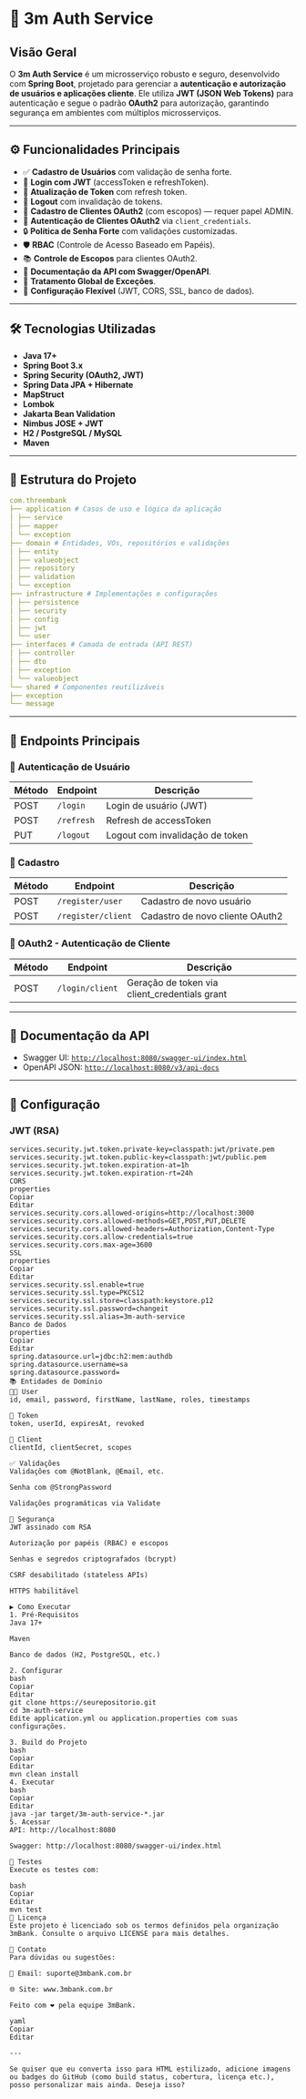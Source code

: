 # 🔐 3m Auth Service

## Visão Geral

O **3m Auth Service** é um microsserviço robusto e seguro, desenvolvido com **Spring Boot**, projetado para gerenciar a **autenticação e autorização de usuários e aplicações cliente**. Ele utiliza **JWT (JSON Web Tokens)** para autenticação e segue o padrão **OAuth2** para autorização, garantindo segurança em ambientes com múltiplos microsserviços.

---

## ⚙️ Funcionalidades Principais

- ✅ **Cadastro de Usuários** com validação de senha forte.
- 🔐 **Login com JWT** (accessToken e refreshToken).
- 🔁 **Atualização de Token** com refresh token.
- 🚪 **Logout** com invalidação de tokens.
- 🧾 **Cadastro de Clientes OAuth2** (com escopos) — requer papel ADMIN.
- 🤝 **Autenticação de Clientes OAuth2** via `client_credentials`.
- 🔒 **Política de Senha Forte** com validações customizadas.
- 🛡️ **RBAC** (Controle de Acesso Baseado em Papéis).
- 📚 **Controle de Escopos** para clientes OAuth2.
- 📄 **Documentação da API com Swagger/OpenAPI**.
- 🧰 **Tratamento Global de Exceções**.
- 🧩 **Configuração Flexível** (JWT, CORS, SSL, banco de dados).

---

## 🛠️ Tecnologias Utilizadas

- **Java 17+**
- **Spring Boot 3.x**
- **Spring Security (OAuth2, JWT)**
- **Spring Data JPA + Hibernate**
- **MapStruct**
- **Lombok**
- **Jakarta Bean Validation**
- **Nimbus JOSE + JWT**
- **H2 / PostgreSQL / MySQL**
- **Maven**

---

## 🧾 Estrutura do Projeto
``` yaml
com.threembank
├── application # Casos de uso e lógica da aplicação
│ ├── service
│ ├── mapper
│ └── exception
├── domain # Entidades, VOs, repositórios e validações
│ ├── entity
│ ├── valueobject
│ ├── repository
│ ├── validation
│ └── exception
├── infrastructure # Implementações e configurações
│ ├── persistence
│ ├── security
│ ├── config
│ ├── jwt
│ └── user
├── interfaces # Camada de entrada (API REST)
│ ├── controller
│ ├── dto
│ ├── exception
│ └── valueobject
└── shared # Componentes reutilizáveis
├── exception
└── message
```

---

## 🔗 Endpoints Principais

### 🔐 Autenticação de Usuário

| Método | Endpoint         | Descrição                        |
|--------|------------------|----------------------------------|
| POST   | `/login`         | Login de usuário (JWT)           |
| POST   | `/refresh`       | Refresh de accessToken           |
| PUT    | `/logout`        | Logout com invalidação de token  |

### 👤 Cadastro

| Método | Endpoint            | Descrição                       |
|--------|---------------------|---------------------------------|
| POST   | `/register/user`    | Cadastro de novo usuário        |
| POST   | `/register/client`  | Cadastro de novo cliente OAuth2 |

### 🤝 OAuth2 - Autenticação de Cliente

| Método | Endpoint         | Descrição                                     |
|--------|------------------|-----------------------------------------------|
| POST   | `/login/client`  | Geração de token via client_credentials grant |

---

## 📃 Documentação da API

- Swagger UI: [`http://localhost:8080/swagger-ui/index.html`](http://localhost:8080/swagger-ui/index.html)
- OpenAPI JSON: [`http://localhost:8080/v3/api-docs`](http://localhost:8080/v3/api-docs)

---

## 🔧 Configuração

### JWT (RSA)

```properties
services.security.jwt.token.private-key=classpath:jwt/private.pem
services.security.jwt.token.public-key=classpath:jwt/public.pem
services.security.jwt.token.expiration-at=1h
services.security.jwt.token.expiration-rt=24h
CORS
properties
Copiar
Editar
services.security.cors.allowed-origins=http://localhost:3000
services.security.cors.allowed-methods=GET,POST,PUT,DELETE
services.security.cors.allowed-headers=Authorization,Content-Type
services.security.cors.allow-credentials=true
services.security.cors.max-age=3600
SSL
properties
Copiar
Editar
services.security.ssl.enable=true
services.security.ssl.type=PKCS12
services.security.ssl.store=classpath:keystore.p12
services.security.ssl.password=changeit
services.security.ssl.alias=3m-auth-service
Banco de Dados
properties
Copiar
Editar
spring.datasource.url=jdbc:h2:mem:authdb
spring.datasource.username=sa
spring.datasource.password=
📚 Entidades de Domínio
🧑‍💼 User
id, email, password, firstName, lastName, roles, timestamps

🔑 Token
token, userId, expiresAt, revoked

🧾 Client
clientId, clientSecret, scopes

✅ Validações
Validações com @NotBlank, @Email, etc.

Senha com @StrongPassword

Validações programáticas via Validate

🔐 Segurança
JWT assinado com RSA

Autorização por papéis (RBAC) e escopos

Senhas e segredos criptografados (bcrypt)

CSRF desabilitado (stateless APIs)

HTTPS habilitável

▶️ Como Executar
1. Pré-Requisitos
Java 17+

Maven

Banco de dados (H2, PostgreSQL, etc.)

2. Configurar
bash
Copiar
Editar
git clone https://seurepositorio.git
cd 3m-auth-service
Edite application.yml ou application.properties com suas configurações.

3. Build do Projeto
bash
Copiar
Editar
mvn clean install
4. Executar
bash
Copiar
Editar
java -jar target/3m-auth-service-*.jar
5. Acessar
API: http://localhost:8080

Swagger: http://localhost:8080/swagger-ui/index.html

🧪 Testes
Execute os testes com:

bash
Copiar
Editar
mvn test
📄 Licença
Este projeto é licenciado sob os termos definidos pela organização 3mBank. Consulte o arquivo LICENSE para mais detalhes.

💬 Contato
Para dúvidas ou sugestões:

📧 Email: suporte@3mbank.com.br

🌐 Site: www.3mbank.com.br

Feito com ❤️ pela equipe 3mBank.

yaml
Copiar
Editar

---

Se quiser que eu converta isso para HTML estilizado, adicione imagens ou badges do GitHub (como build status, cobertura, licença etc.), posso personalizar mais ainda. Deseja isso?








